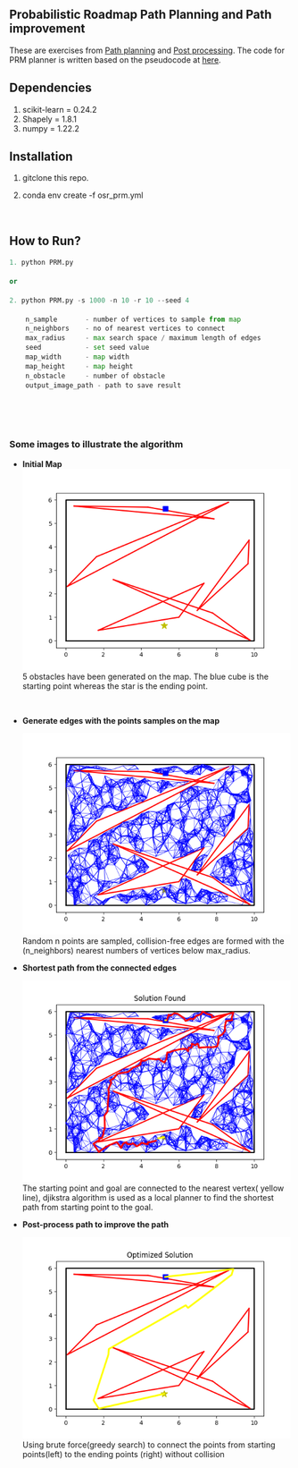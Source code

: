 ## Probabilistic Roadmap Path Planning and Path improvement
 
 These are exercises from [Path planning](https://www.osrobotics.org/osr/planning/path_planning.html) and [Post processing](https://www.osrobotics.org/osr/planning/post_processing.html). The code for PRM planner is written based on the pseudocode at [here](http://www.cs.columbia.edu/~allen/F15/NOTES/Probabilisticpath.pdf). 


## Dependencies
1. scikit-learn = 0.24.2
2. Shapely = 1.8.1
3. numpy = 1.22.2


## Installation
1. gitclone this repo.

2. conda env create -f osr_prm.yml

&nbsp;

## How to Run?
```python
1. python PRM.py

or 

2. python PRM.py -s 1000 -n 10 -r 10 --seed 4 

    n_sample       - number of vertices to sample from map
    n_neighbors    - no of nearest vertices to connect
    max_radius     - max search space / maximum length of edges
    seed           - set seed value
    map_width      - map width
    map_height     - map height
    n_obstacle     - number of obstacle
    output_image_path - path to save result




```
  
&nbsp;

### Some images to illustrate the algorithm
* **Initial Map**
  ![Initial Map](./result/1_initial_map.png)
  5 obstacles have been generated on the map. The blue cube is the starting point whereas the star is the ending point.

&nbsp;
* **Generate edges with the points samples on the map**

    ![2nd Map](./result/2_map_with_edges.png)
    Random n points are sampled, collision-free edges are formed with the (n_neighbors) nearest numbers of vertices below max_radius.
&nbsp;
* **Shortest path from the connected edges**

    ![3rd Map](./result/3_solution_path.png)
    The starting point and goal are connected to the nearest vertex( yellow line), djikstra algorithm is used as a local planner to find the shortest path from starting point to the goal.


* **Post-process path to improve the path**

    ![4th Map](./result/4_optimized_path.png)
    Using brute force(greedy search) to connect the points from starting points(left) to the ending points (right) without collision
